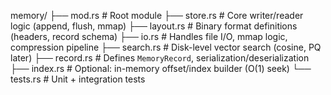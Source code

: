 memory/
├── mod.rs # Root module
├── store.rs # Core writer/reader logic (append, flush, mmap)
├── layout.rs # Binary format definitions (headers, record schema)
├── io.rs # Handles file I/O, mmap logic, compression pipeline
├── search.rs # Disk-level vector search (cosine, PQ later)
├── record.rs # Defines `MemoryRecord`, serialization/deserialization
├── index.rs # Optional: in-memory offset/index builder (O(1) seek)
└── tests.rs # Unit + integration tests

